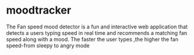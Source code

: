 # moodtracker
The Fan speed mood detector is a fun and interactive web application that detects a users typing speed in real time and recommends a matching fan speed along with a mood. The faster the user types ,the higher the fan speed-from sleepy to angry mode
